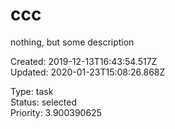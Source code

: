 # ccc

nothing, but some description

Created: 2019-12-13T16:43:54.517Z  
Updated: 2020-01-23T15:08:26.868Z

Type: task  
Status: selected  
Priority: 3.900390625
